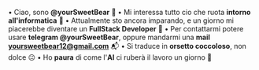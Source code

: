 • Ciao, sono **@yourSweetBear** 🐻
• Mi interessa tutto cio che ruota **intorno
all'informatica** 👀
• Attualmente sto ancora imparando, e un
giorno mi piacerebbe diventare un **FullStack 
Developer** 🌱
• Per contattarmi potere usare **telegram 
@yourSweetBear**, oppure mandarmi una **mail
yoursweetbear12@gmail.com** 📬
• Si traduce in **orsetto coccoloso**, non dolce
😐
• Ho **paura** di come l'**AI** ci ruberà il lavoro
un giorno 🤖
